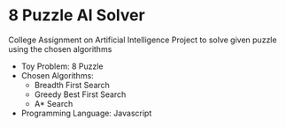 # 8 Puzzle AI Solver

College Assignment on Artificial Intelligence Project to solve given puzzle using the chosen algorithms
- Toy Problem: 8 Puzzle
- Chosen Algorithms:
    - Breadth First Search
    - Greedy Best First Search
    - A* Search
- Programming Language: Javascript

